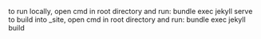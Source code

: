 to run locally, open cmd in root directory and run: bundle exec jekyll serve
to build into _site, open cmd in root directory and run: bundle exec jekyll build